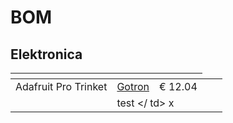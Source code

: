 # BOM

## Elektronica

| <!-- --> | <!-- --> | <!-- --> |
| -------- | -------- | --------:|
|Adafruit Pro Trinket |  [Gotron](https://www.gotron.be/adafruit-pro-trinket-5v-16mhz.html) | € 12.04 |
<td colspan="2"> test </ td> x |
